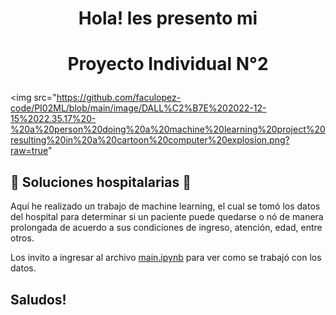 # <h1 align="center"> Hola! les presento mi <p align="center">
# <h1 align="center">**Proyecto Individual N°2** <p align="center">
  
<img src="https://github.com/faculopez-code/PI02ML/blob/main/image/DALL%C2%B7E%202022-12-15%2022.35.17%20-%20a%20person%20doing%20a%20machine%20learning%20project%20resulting%20in%20a%20cartoon%20computer%20explosion.png?raw=true"   
>
</p>
  
## 🏥 **Soluciones hospitalarias** 🏥

  Aquí he realizado un trabajo de machine learning, el cual se tomó los datos del hospital para determinar si un paciente puede quedarse o nó de manera prolongada de acuerdo a sus condiciones de ingreso, atención, edad, entre otros. 
  
  Los invito a ingresar al archivo [main.ipynb](https://github.com/faculopez-code/PI02ML/blob/main/main.ipynb) para ver como se trabajó con los datos.
  
  
## Saludos!
